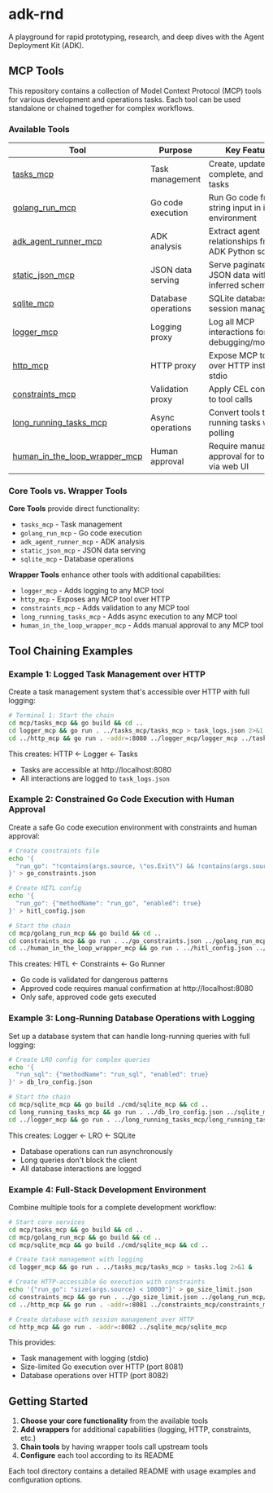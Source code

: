 # adk-rnd

A playground for rapid prototyping, research, and deep dives with the Agent Deployment Kit (ADK).

## MCP Tools

This repository contains a collection of Model Context Protocol (MCP) tools for various development and operations tasks. Each tool can be used standalone or chained together for complex workflows.

### Available Tools

| Tool | Purpose | Key Features |
|------|---------|--------------|
| [tasks_mcp](mcp/tasks_mcp) | Task management | Create, update, complete, and list tasks |
| [golang_run_mcp](mcp/golang_run_mcp) | Go code execution | Run Go code from string input in isolated environment |
| [adk_agent_runner_mcp](mcp/adk_agent_runner_mcp) | ADK analysis | Extract agent relationships from ADK Python scripts |
| [static_json_mcp](mcp/static_json_mcp) | JSON data serving | Serve paginated JSON data with auto-inferred schema |
| [sqlite_mcp](mcp/sqlite_mcp) | Database operations | SQLite database with session management |
| [logger_mcp](mcp/logger_mcp) | Logging proxy | Log all MCP interactions for debugging/monitoring |
| [http_mcp](mcp/http_mcp) | HTTP proxy | Expose MCP tools over HTTP instead of stdio |
| [constraints_mcp](mcp/constraints_mcp) | Validation proxy | Apply CEL constraints to tool calls |
| [long_running_tasks_mcp](mcp/long_running_tasks_mcp) | Async operations | Convert tools to long-running tasks with polling |
| [human_in_the_loop_wrapper_mcp](mcp/human_in_the_loop_wrapper_mcp) | Human approval | Require manual approval for tool calls via web UI |

### Core Tools vs. Wrapper Tools

**Core Tools** provide direct functionality:
- `tasks_mcp` - Task management
- `golang_run_mcp` - Go code execution  
- `adk_agent_runner_mcp` - ADK analysis
- `static_json_mcp` - JSON data serving
- `sqlite_mcp` - Database operations

**Wrapper Tools** enhance other tools with additional capabilities:
- `logger_mcp` - Adds logging to any MCP tool
- `http_mcp` - Exposes any MCP tool over HTTP
- `constraints_mcp` - Adds validation to any MCP tool
- `long_running_tasks_mcp` - Adds async execution to any MCP tool
- `human_in_the_loop_wrapper_mcp` - Adds manual approval to any MCP tool

## Tool Chaining Examples

### Example 1: Logged Task Management over HTTP

Create a task management system that's accessible over HTTP with full logging:

```bash
# Terminal 1: Start the chain
cd mcp/tasks_mcp && go build && cd ..
cd logger_mcp && go run . ../tasks_mcp/tasks_mcp > task_logs.json 2>&1 &
cd ../http_mcp && go run . -addr=:8080 ../logger_mcp/logger_mcp ../tasks_mcp/tasks_mcp
```

This creates: HTTP ← Logger ← Tasks
- Tasks are accessible at http://localhost:8080
- All interactions are logged to `task_logs.json`

### Example 2: Constrained Go Code Execution with Human Approval

Create a safe Go code execution environment with constraints and human approval:

```bash
# Create constraints file
echo '{
  "run_go": "!contains(args.source, \"os.Exit\") && !contains(args.source, \"exec.Command\")"
}' > go_constraints.json

# Create HITL config  
echo '{
  "run_go": {"methodName": "run_go", "enabled": true}
}' > hitl_config.json

# Start the chain
cd mcp/golang_run_mcp && go build && cd ..
cd constraints_mcp && go run . ../go_constraints.json ../golang_run_mcp/golang_run_mcp &
cd ../human_in_the_loop_wrapper_mcp && go run . ../hitl_config.json ../constraints_mcp/constraints_mcp ../go_constraints.json ../golang_run_mcp/golang_run_mcp
```

This creates: HITL ← Constraints ← Go Runner
- Go code is validated for dangerous patterns
- Approved code requires manual confirmation at http://localhost:8080
- Only safe, approved code gets executed

### Example 3: Long-Running Database Operations with Logging

Set up a database system that can handle long-running queries with full logging:

```bash
# Create LRO config for complex queries
echo '{
  "run_sql": {"methodName": "run_sql", "enabled": true}
}' > db_lro_config.json

# Start the chain
cd mcp/sqlite_mcp && go build ./cmd/sqlite_mcp && cd ..
cd long_running_tasks_mcp && go run . ../db_lro_config.json ../sqlite_mcp/sqlite_mcp &
cd ../logger_mcp && go run . ../long_running_tasks_mcp/long_running_tasks_mcp ../db_lro_config.json ../sqlite_mcp/sqlite_mcp
```

This creates: Logger ← LRO ← SQLite
- Database operations can run asynchronously
- Long queries don't block the client
- All database interactions are logged

### Example 4: Full-Stack Development Environment

Combine multiple tools for a complete development workflow:

```bash
# Start core services
cd mcp/tasks_mcp && go build && cd ..
cd mcp/golang_run_mcp && go build && cd ..
cd mcp/sqlite_mcp && go build ./cmd/sqlite_mcp && cd ..

# Create task management with logging
cd logger_mcp && go run . ../tasks_mcp/tasks_mcp > tasks.log 2>&1 &

# Create HTTP-accessible Go execution with constraints  
echo '{"run_go": "size(args.source) < 10000"}' > go_size_limit.json
cd constraints_mcp && go run . ../go_size_limit.json ../golang_run_mcp/golang_run_mcp &
cd ../http_mcp && go run . -addr=:8081 ../constraints_mcp/constraints_mcp ../go_size_limit.json ../golang_run_mcp/golang_run_mcp &

# Create database with session management over HTTP
cd http_mcp && go run . -addr=:8082 ../sqlite_mcp/sqlite_mcp
```

This provides:
- Task management with logging (stdio)
- Size-limited Go execution over HTTP (port 8081)  
- Database operations over HTTP (port 8082)

## Getting Started

1. **Choose your core functionality** from the available tools
2. **Add wrappers** for additional capabilities (logging, HTTP, constraints, etc.)
3. **Chain tools** by having wrapper tools call upstream tools
4. **Configure** each tool according to its README

Each tool directory contains a detailed README with usage examples and configuration options.
